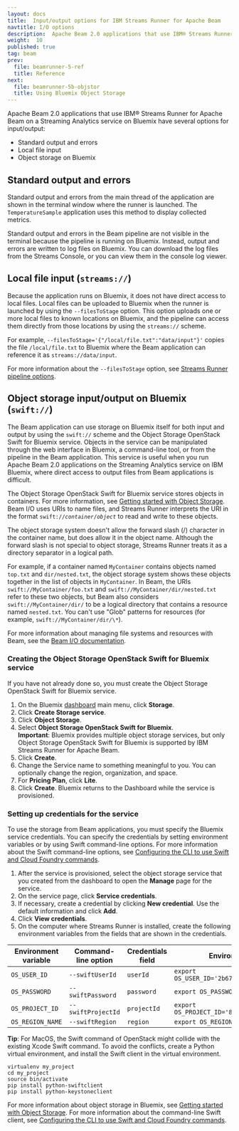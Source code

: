 ```yaml
---
layout: docs
title:  Input/output options for IBM Streams Runner for Apache Beam
navtitle: I/O options
description:  Apache Beam 2.0 applications that use IBM® Streams Runner for Apache Beam on a Streaming Analytics service on Bluemix have input/output options of standard output and errors, local file input, and object storage on Bluemix.
weight:  10
published: true
tag: beam
prev:
  file: beamrunner-5-ref
  title: Reference
next:
  file: beamrunner-5b-objstor
  title: Using Bluemix Object Storage
---
```


Apache Beam 2.0 applications that use IBM® Streams Runner for Apache Beam on a Streaming Analytics service on Bluemix have several options for input/output:

- Standard output and errors
- Local file input
- Object storage on Bluemix

## Standard output and errors

Standard output and errors from the main thread of the application are shown in the terminal window where the runner is launched. The `TemperatureSample` application uses this method to display collected metrics.

Standard output and errors in the Beam pipeline are not visible in the terminal because the pipeline is running on Bluemix. Instead, output and errors are written to log files on Bluemix. You can download the log files from the Streams Console, or you can view them in the console log viewer.

## Local file input (`streams://`)

Because the application runs on Bluemix, it does not have direct access to local files. Local files can be uploaded to Bluemix when the runner is launched by using the `--filesToStage` option. This option uploads one or more local files to known locations on Bluemix, and the pipeline can access them directly from those locations by using the `streams://` scheme.

For example, `--filesToStage='{"/local/file.txt":"data/input"}'` copies the file `/local/file.txt` to Bluemix where the Beam application can reference it as `streams://data/input`.

For more information about the `--filesToStage` option, see [Streams Runner pipeline options](../beamrunner-5-ref/#streams-runner-pipeline-options).

## Object storage input/output on Bluemix (`swift://`)

The Beam application can use storage on Bluemix itself for both input and output by using the `swift://` scheme and the Object Storage OpenStack Swift for Bluemix service. Objects in the service can be manipulated through the web interface in Bluemix, a command-line tool, or from the pipeline in the Beam application. This service is useful when you run Apache Beam 2.0 applications on the Streaming Analytics service on IBM Bluemix, where direct access to output files from Beam applications is difficult.

The Object Storage OpenStack Swift for Bluemix service stores objects in containers. For more information, see [Getting started with Object Storage](https://console.bluemix.net/docs/services/ObjectStorage/index.html). Beam I/O uses URIs to name files, and Streams Runner interprets the URI in the format <code>swift://_container_/_object_</code> to read and write to these objects.

The object storage system doesn't allow the forward slash (/) character in the container name, but does allow it in the object name. Although the forward slash is not special to object storage, Streams Runner treats it as a directory separator in a logical path.

For example, if a container named `MyContainer` contains objects named `top.txt` and `dir/nested.txt`, the object storage system shows these objects together in the list of objects in `MyContainer`. In Beam, the URIs `swift://MyContainer/foo.txt` and `swift://MyContainer/dir/nested.txt` refer to these two objects, but Beam also considers `swift://MyContainer/dir/` to be a logical directory that contains a resource named `nested.txt`. You can't use "Glob" patterns for resources (for example, `swift://MyContainer/dir/\*`).

For more information about managing file systems and resources with Beam, see the [Beam I/O documentation](https://beam.apache.org/documentation/sdks/javadoc/2.0.0/org/apache/beam/sdk/io/package-summary.html).

### Creating the Object Storage OpenStack Swift for Bluemix service

If you have not already done so, you must create the Object Storage OpenStack Swift for Bluemix service.

1. On the Bluemix [dashboard](https://console.bluemix.net/dashboard) main menu, click **Storage**.
2. Click **Create Storage service**.
3. Click **Object Storage**.
4. Select **Object Storage OpenStack Swift for Bluemix**.   
  **Important**: Bluemix provides multiple object storage services, but only Object Storage OpenStack Swift for Bluemix is supported by IBM Streams Runner for Apache Beam.
5. Click **Create**.
6. Change the Service name to something meaningful to you. You can optionally change the region, organization, and space.
7. For **Pricing Plan**, click **Lite**.
8. Click **Create**. Bluemix returns to the Dashboard while the service is provisioned.

### Setting up credentials for the service

To use the storage from Beam applications, you must specify the Bluemix service credentials. You can specify the credentials by setting environment variables or by using Swift command-line options. For more information about the Swift command-line options, see [Configuring the CLI to use Swift and Cloud Foundry commands](https://console.bluemix.net/docs/services/ObjectStorage/os_configuring.html).

1. After the service is provisioned, select the object storage service that you created from the dashboard to open the **Manage** page for the service.
2. On the service page, click **Service credentials**.
3. If necessary, create a credential by clicking **New credential**. Use the default information and click **Add**.
4. Click **View credentials**.
5. On the computer where Streams Runner is installed, create the following environment variables from the fields that are shown in the credentials.  

| Environment variable | Command-line option           | Credentials field | Environment variable example                                                 |
|----------------------|------------------|-------------------|---------------------------------------------------------|
| `OS_USER_ID`           | `--swiftUserId`    | `userId`            | `export OS_USER_ID='2b670d77432e4cf2bd128ef9ff61fa56'`    |
| `OS_PASSWORD`          | `--swiftPassword`  | `password`          | `export OS_PASSWORD='f1H/~BIO.=s0wuT9'`                  |
| `OS_PROJECT_ID`        | `--swiftProjectId` | `projectId`         | `export OS_PROJECT_ID='80301e24254f4ffb81d53f0cddccad78'` |
| `OS_REGION_NAME`       | `--swiftRegion`    | `region`            | `export OS_REGION='dallas'`                               |

**Tip**: For MacOS, the Swift command of OpenStack might collide with the existing Xcode Swift command. To avoid the conflicts, create a Python virtual environment, and install the Swift client in the virtual environment.

```
virtualenv my_project
cd my_project
source bin/activate
pip install python-swiftclient
pip install python-keystoneclient
```

For more information about object storage in Bluemix, see [Getting started with Object Storage](https://console.bluemix.net/docs/services/ObjectStorage/index.html). For more information about the command-line Swift client, see [Configuring the CLI to use Swift and Cloud Foundry commands](https://console.bluemix.net/docs/services/ObjectStorage/os_configuring.html).
